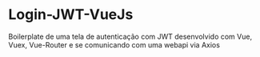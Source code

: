 # Login-JWT-VueJs
Boilerplate de uma tela de autenticação com JWT desenvolvido com Vue, Vuex, Vue-Router e se comunicando com uma webapi via Axios
